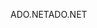 <span data-ttu-id="0ca28-101">ADO.NET</span><span class="sxs-lookup"><span data-stu-id="0ca28-101">ADO.NET</span></span>